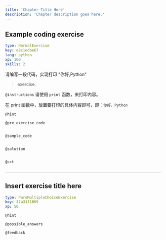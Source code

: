 ```yaml
---
title: 'Chapter Title Here'
description: 'Chapter description goes here.'
---
```


## Example coding exercise

```yaml
type: NormalExercise
key: e8c1edbe67
lang: python
xp: 100
skills: 2
```

请编写一段代码，实现打印 "你好,Python"
> exercise.

`@instructions`
请使用 `print` 函数，来打印内容。

在 print 函数中，放置要打印的具体内容即可，即：`你好，Python`

`@hint`


`@pre_exercise_code`
```{python}

```

`@sample_code`
```{python}

```

`@solution`
```{python}

```

`@sct`
```{python}

```

---

## Insert exercise title here

```yaml
type: PureMultipleChoiceExercise
key: 37a31f1869
xp: 50
```



`@hint`


`@possible_answers`


`@feedback`
